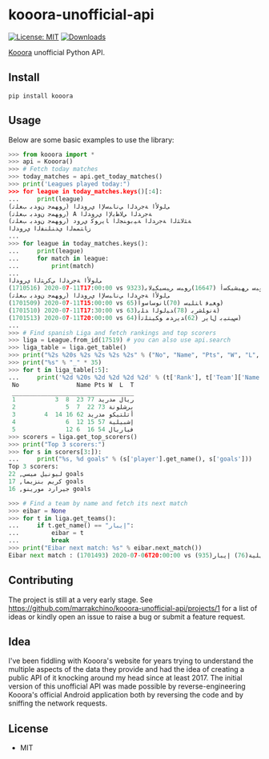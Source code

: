 # kooora-unofficial-api
[![License: MIT](https://img.shields.io/badge/License-MIT-red.svg)](https://opensource.org/licenses/MIT)
[![Downloads](https://pepy.tech/badge/kooora)](https://pepy.tech/project/kooora)

[Kooora](kooora.com) unofficial Python API.

## Install
`pip install kooora`

## Usage

Below are some basic examples to use the library:

```python
>>> from kooora import *
>>> api = Kooora()
>>> # Fetch today matches
>>> today_matches = api.get_today_matches()
>>> print('Leagues played today:")
>>> for league in today_matches.keys()[:4]:
...     print(league)
(ﺭﻮﻬﻤﺟ ﻥﻭﺪﺑ ﺐﻌﻠﺗ) ﻰﻟﻭﻷﺍ ﺔﺟﺭﺪﻟﺍ ﻲﻧﺎﺒﺳﻹﺍ ﻱﺭﻭﺪﻟﺍ
(ﺭﻮﻬﻤﺟ ﻥﻭﺪﺑ ﺐﻌﻠﺗ) A ﺔﺟﺭﺪﻟﺍ ﻲﻟﺎﻄﻳﻹﺍ ﻱﺭﻭﺪﻟﺍ
(ﺭﻮﻬﻤﺟ ﻥﻭﺪﺑ ﺐﻌﻠﺗ) ﺔﺜﻟﺎﺜﻟﺍ ﺔﺟﺭﺪﻟﺍ ﺔﻴﺑﻮﻨﺠﻟﺍ ﺎﻳﺭﻮﻛ ﻱﺭﻭﺩ
ﺯﺎﺘﻤﻤﻟﺍ ﻱﺪﻨﻠﻨﻔﻟﺍ ﻱﺭﻭﺪﻟﺍ
...
>>> for league in today_matches.keys():
...     print(league)
...     for match in league:
...         print(match)
...
ﻰﻟﻭﻷﺍ ﺔﺟﺭﺪﻟﺍ ﻲﻛﺮﺘﻟﺍ ﻱﺭﻭﺪﻟﺍ
(1710516) 2020-07-11T17:00:00 vs 9323)ﺭﻮﺒﺳ ﺮﻬﻴﺸﻴﻜﺳﺃ (16647)ﺭﻮﺒﺳ ﺮﻴﺴﻴﻜﻴﻟﺎﺑ)
(ﺭﻮﻬﻤﺟ ﻥﻭﺪﺑ ﺐﻌﻠﺗ) ﻰﻟﻭﻷﺍ ﺔﺟﺭﺪﻟﺍ ﻲﻧﺎﺒﺳﻹﺍ ﻱﺭﻭﺪﻟﺍ
(1701509) 2020-07-11T15:00:00 vs 65)ﻮﻐﻴﻓ ﺎﺘﻠﻴﺳ (70)ﺎﻧﻮﺳﺎﺳﻭﺃ)
(1701510) 2020-07-11T17:30:00 vs 63)ﺔﻧﻮﻠﺷﺮﺑ (78)ﺪﻴﻟﻮﻟﺍ ﺪﻠﺑ)
(1701513) 2020-07-11T20:00:00 vs 64)ﺲﻴﺘﻴﺑ ﻝﺎﻳﺭ (62)ﺪﻳﺭﺪﻣ ﻮﻜﻴﺘﻠﺗﺃ)
...
>>> # Find spanish Liga and fetch rankings and top scorers
>>> liga = League.from_id(17519) # you can also use api.search
>>> liga_table = liga.get_table()
>>> print("%2s %20s %2s %2s %2s %2s" % ("No", "Name", "Pts", "W", "L", "T"))
>>> print("%s" % "_" * 35)
>>> for t in liga_table[:5]:
...     print('%2d %20s %2d %2d %2d %2d' % (t['Rank'], t['Team']['Name'], t['Points'], t['Won'], t['Tied'], t['Lost']))
 No                Name Pts W  L  T
 __________________________________
 1           ريال مدريد 77 23  8  3
 2              برشلونة 73 22  7  5
 3        أتلتيكو مدريد 62 16 14  4
 4              إشبيلية 57 15 12  6
 5              فياريال 54 16  6 12
>>> scorers = liga.get_top_scorers()
>>> print("Top 3 scorers:")
>>> for s in scorers[3:]):
...     print("%s, %d goals" % (s['player'].get_name(), s['goals']))
Top 3 scorers:
ليونيل ميسي, 22 goals
كريم بنزيما, 17 goals
جيرارد مورينو, 16 goals

>>> # Find a team by name and fetch its next match
>>> eibar = None
>>> for t in liga.get_teams():
...     if t.get_name() == "إيبار":
...         eibar = t
...         break
>>> print("Eibar next match: %s" % eibar.next_match())
Eibar next match : (1701493) 2020-07-06T20:00:00 vs إشبيلية(76) إيبار(935)    
```

## Contributing
The project is still at a very early stage.
See https://github.com/marrakchino/kooora-unofficial-api/projects/1 for a list 
of ideas or kindly open an issue to raise a bug or submit a feature request.

## Idea 
I've been fiddling with Kooora's website for years trying to understand
the multiple aspects of the data they provide and had the idea of creating a public
API of it knocking around my head since at least 2017. The initial version of this
unofficial API was made possible by reverse-engineering Kooora's official Android
application both by reversing the code and by sniffing the network requests.

## License

* MIT
